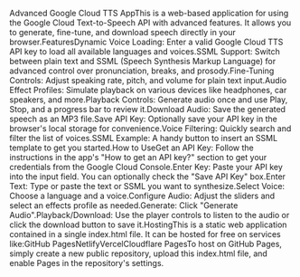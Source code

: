 Advanced Google Cloud TTS AppThis is a web-based application for using the Google Cloud Text-to-Speech API with advanced features. It allows you to generate, fine-tune, and download speech directly in your browser.FeaturesDynamic Voice Loading: Enter a valid Google Cloud TTS API key to load all available languages and voices.SSML Support: Switch between plain text and SSML (Speech Synthesis Markup Language) for advanced control over pronunciation, breaks, and prosody.Fine-Tuning Controls: Adjust speaking rate, pitch, and volume for plain text input.Audio Effect Profiles: Simulate playback on various devices like headphones, car speakers, and more.Playback Controls: Generate audio once and use Play, Stop, and a progress bar to review it.Download Audio: Save the generated speech as an MP3 file.Save API Key: Optionally save your API key in the browser's local storage for convenience.Voice Filtering: Quickly search and filter the list of voices.SSML Example: A handy button to insert an SSML template to get you started.How to UseGet an API Key: Follow the instructions in the app's "How to get an API key?" section to get your credentials from the Google Cloud Console.Enter Key: Paste your API key into the input field. You can optionally check the "Save API Key" box.Enter Text: Type or paste the text or SSML you want to synthesize.Select Voice: Choose a language and a voice.Configure Audio: Adjust the sliders and select an effects profile as needed.Generate: Click "Generate Audio".Playback/Download: Use the player controls to listen to the audio or click the download button to save it.HostingThis is a static web application contained in a single index.html file. It can be hosted for free on services like:GitHub PagesNetlifyVercelCloudflare PagesTo host on GitHub Pages, simply create a new public repository, upload this index.html file, and enable Pages in the repository's settings.